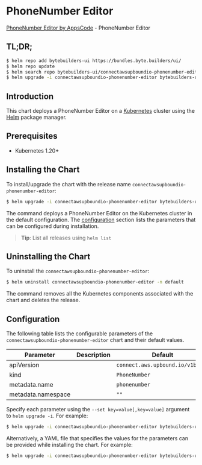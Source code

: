 # PhoneNumber Editor

[PhoneNumber Editor by AppsCode](https://byte.builders) - PhoneNumber Editor

## TL;DR;

```bash
$ helm repo add bytebuilders-ui https://bundles.byte.builders/ui/
$ helm repo update
$ helm search repo bytebuilders-ui/connectawsupboundio-phonenumber-editor --version=v0.4.18
$ helm upgrade -i connectawsupboundio-phonenumber-editor bytebuilders-ui/connectawsupboundio-phonenumber-editor -n default --create-namespace --version=v0.4.18
```

## Introduction

This chart deploys a PhoneNumber Editor on a [Kubernetes](http://kubernetes.io) cluster using the [Helm](https://helm.sh) package manager.

## Prerequisites

- Kubernetes 1.20+

## Installing the Chart

To install/upgrade the chart with the release name `connectawsupboundio-phonenumber-editor`:

```bash
$ helm upgrade -i connectawsupboundio-phonenumber-editor bytebuilders-ui/connectawsupboundio-phonenumber-editor -n default --create-namespace --version=v0.4.18
```

The command deploys a PhoneNumber Editor on the Kubernetes cluster in the default configuration. The [configuration](#configuration) section lists the parameters that can be configured during installation.

> **Tip**: List all releases using `helm list`

## Uninstalling the Chart

To uninstall the `connectawsupboundio-phonenumber-editor`:

```bash
$ helm uninstall connectawsupboundio-phonenumber-editor -n default
```

The command removes all the Kubernetes components associated with the chart and deletes the release.

## Configuration

The following table lists the configurable parameters of the `connectawsupboundio-phonenumber-editor` chart and their default values.

|     Parameter      | Description |                   Default                   |
|--------------------|-------------|---------------------------------------------|
| apiVersion         |             | <code>connect.aws.upbound.io/v1beta1</code> |
| kind               |             | <code>PhoneNumber</code>                    |
| metadata.name      |             | <code>phonenumber</code>                    |
| metadata.namespace |             | <code>""</code>                             |


Specify each parameter using the `--set key=value[,key=value]` argument to `helm upgrade -i`. For example:

```bash
$ helm upgrade -i connectawsupboundio-phonenumber-editor bytebuilders-ui/connectawsupboundio-phonenumber-editor -n default --create-namespace --version=v0.4.18 --set apiVersion=connect.aws.upbound.io/v1beta1
```

Alternatively, a YAML file that specifies the values for the parameters can be provided while
installing the chart. For example:

```bash
$ helm upgrade -i connectawsupboundio-phonenumber-editor bytebuilders-ui/connectawsupboundio-phonenumber-editor -n default --create-namespace --version=v0.4.18 --values values.yaml
```
